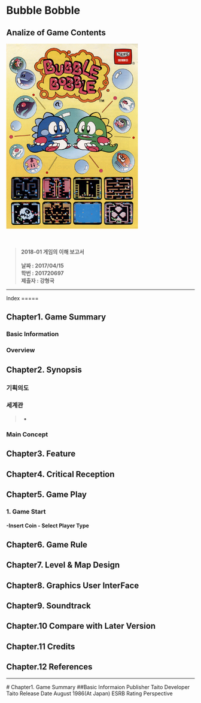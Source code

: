 Bubble Bobble
=============

Analize of Game Contents
------------------------

![](mainposter.jpg)  
 <br><br>  
 >**2018-01 게임의 이해 보고서**  
 <br> **날짜 : 2017/04/15**  
> **학번 : 201720697**  
> **제출자 : 강형국**
<hr>
Index
=====

Chapter1. Game Summary
----------------------
### Basic Information
### Overview

Chapter2. Synopsis
------------------
### 기획의도
### 세계관
> -

### Main Concept

Chapter3. Feature
-----------------
### 
### 


Chapter4. Critical Reception
----------------------------

Chapter5. Game Play
-------------------
### 1. Game Start
#### -Insert Coin  - Select Player Type

Chapter6. Game Rule
-------------------

Chapter7. Level & Map Design
----------------------------

Chapter8. Graphics User InterFace
---------------------------------

Chapter9. Soundtrack
--------------------
## Chapter.10 Compare with Later Version
## Chapter.11 Credits
## Chapter.12 References

<hr>
# Chapter1. Game Summary
##Basic Informaion
Publisher      Taito  
Developer      Taito  
Release Date   August 1986(At Japan)  
ESRB Rating    
Perspective    

